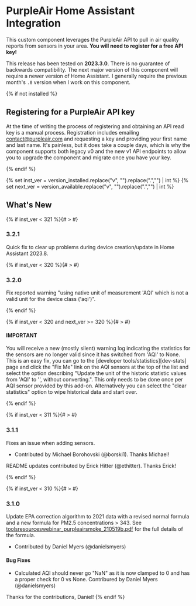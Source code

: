 # PurpleAir Home Assistant Integration

This custom component leverages the PurpleAir API to pull in air quality
reports from sensors in your area. **You will need to register for a
free API key!**

This release has been tested on **2023.3.0**. There is no guarantee of
backwards compatibility. The next major version of this component will
require a newer version of Home Assistant. I generally require the
previous month's `.0` version when I work on this component.

{% if not installed %}

## Registering for a PurpleAir API key

At the time of writing the process of registering and obtaining an API
read key is a manual process. Registration includes emailing
contact@purpleair.com and requesting a key and providing your first name
and last name. It's painless, but it does take a couple days, which is
why the component supports both legacy v0 and the new v1 API endpoints
to allow you to upgrade the component and migrate once you have your
key.

{% endif %}

{% set inst_ver = version_installed.replace("v", "").replace(".","") | int %}
{% set next_ver = version_available.replace("v", "").replace(".","") | int %}

## What's New

{% if inst_ver < 321 %}{# > #}
### 3.2.1

Quick fix to clear up problems during device creation/update in Home
Assistant 2023.8.


{% if inst_ver < 320 %}{# > #}
### 3.2.0

Fix reported warning "using native unit of measurement 'AQI' which is
not a valid unit for the device class ('aqi')".

{% endif %}

{% if inst_ver < 320 and next_ver >= 320 %}{# > #}
#### IMPORTANT

You will receive a new (mostly silent) warning log indicating the
statistics for the sensors are no longer valid since it has switched
from 'AQI' to None. This is an easy fix, you can go to the [developer
tools/statistics][dev-stats] page and click the "Fix Me" link on the AQI
sensors at the top of the list and select the option describing "Update
the unit of the historic statistic values from 'AQI' to '', without
converting.". This only needs to be done once per AQI sensor provided by
this add-on. Alternatively you can select the "clear statistics" option
to wipe historical data and start over.

{% endif %}

{% if inst_ver < 311 %}{# > #}
### 3.1.1

Fixes an issue when adding sensors.

  - Contributed by Michael Borohovski (@borski1). Thanks Michael!

README updates contributed by Erick Hitter (@ethitter). Thanks Erick!

{% endif %}

{% if inst_ver < 310 %}{# > #}
### 3.1.0

Update EPA correction algorithm to 2021 data with a revised normal
formula and a new formula for PM2.5 concentrations > 343. See
[toolsresourceswebinar_purpleairsmoke_210519b.pdf][epa-smoke] for the
full details of the formula.

  - Contributed by Daniel Myers (@danielsmyers)

[epa-smoke]: https://www.epa.gov/sites/default/files/2021-05/documents/toolsresourceswebinar_purpleairsmoke_210519b.pdf


#### Bug Fixes

* Calculated AQI should never go "NaN" as it is now clamped to 0 and has
  a proper check for 0 vs None.
  Contribured by Daniel Myers (@danielsmyers)

Thanks for the contributions, Daniel!
{% endif %}
